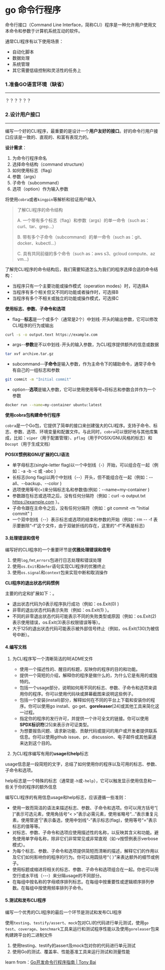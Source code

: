 # go 命令行程序

命令行接口（Command Line Interface，简称CLI）程序是一种允许用户使用文本命令和参数于计算机系统互动的软件。

通常CLI程序有以下使用场景：

+ 自动化脚本
+ 数据处理
+ 系统管理
+ 其它需要低级控制和灵活性的任务上

### 1.准备GO语言环境（缺省）

---

？？？？？？

### 2.设计用户接口

---

编写一个好的CLI程序，最重要的是设计一个**用户友好的接口**。好的命令行用户接口应该是一致的、直观的、和富有表现力的。

**设计需求**：

1. 为命令行程序命名
2. 选择命令结构（command structure）
3. 如何使用标志（flag）
4. 参数（args）
5. 子命令（subcommand）
6. 选项（option）作为输入参数

将使用`cobra`或者`kingpin`等解析和验证用户输入

> 了解CLI程序的命令结构
>
> A. 一个带有多个标志（flag）和参数（args）的单一命令（such as：curl、tar、grep...）
>
> B. 带有多个子命令（subcommand）的单一命令（such as：git、docker、kubectl...）
>
> C. 具有共同前缀的多个命令（such as：aws s3、gcloud compute、az vm...)

了解完CLI程序的命令结构后，我们需要知道怎么为我们的程序选择合适的命令结构：

+ 当程序只有一个主要功能或操作模式（operation modes）时，可选择A
+ 当程序有多个相关但又不同的功能或者操作时，可选择B
+ 当程序有多个不相关或独立的功能或操作模式，可选择C

**使用标志、参数、子命令和选项**

+ flag--**标志**是一个或多个（通常是2个）中划线`-`开头的输出参数，它可以修改CLI程序的行为或输出

```bash
curl -s -o output.text https://example.com
```

+ args--**参数**是不以中划线`-`开头的输入参数，为CLI程序提供额外的信息或数据

```bash
tar xvf archive.tar.gz
```

+ subcommand--**子命令**是输入参数，作为主命令下的辅助命令，通常子命令有自己的一组标志和参数

```bash
git commit -m "Initial commit"
```

+ option--**选项**是输入参数，它可以使用使用等号`=`将标志和参数合并作为一个参数

```bash
docker run --name=my-container ubuntu:latest
```

**使用cobra包构建命令行程序**

`cobra`是一个Go包，它提供了简单的接口来创建强大的CLI程序。支持子命令、标志、参数、选项、环境变量和配置文件。与此同时，`cobra`可以很好地与其他库集成，比如：`viper`（用于配置管理）、`pflag`（用于POSIX/GNU风格的标志）和`Docopt`（用于生成文档）

**POSIX惯例和GNU扩展的CLI语法**

- 单字母标志(single-letter flag)以一个中划线（-）开始，可以组合在一起（例如：-a -b -c 或 -abc )
- 长标志(long flag)以两个中划线（--）开头，但不能组合在一起（例如：--all、--backup、--color )
- 选项使用等号(=)来分隔标志名和参数值(例如：--name=my-container )
- 参数跟在标志或选项之后，没有任何分隔符（例如：curl -o output.txt https://example.com ）。
- 子命令跟在主命令之后，没有任何分隔符（例如：git commit -m "Initial commit" )
- 一个双中划线（--）表示标志或选项的结束和参数的开始（例如：rm -- -f 表示要删除“-f”这个文件，由于双破折线的存在，这里的“-f”不再是标志)

#### 3.处理错误和信号

编写好的CLI程序的一个重要环节是**优雅处理错误和信号**

1. 使用`log`,`fmt`,`errors`包进行日志处理和错误处理
2. 使用`os.Exit`和`defer`语句实现CLI程序的优雅终止
3. 使用`os.signal`和`context`包来实现中断和取消操作

**CLI程序的退出状态代码惯例**

主要的约定和扩展如下：。

- 退出状态代码为0表示程序执行成功（例如：os.Exit(0) )
- 非零的退出状态代码表示失败（例如：os.Exit(1) ）。
- 不同的非零退出状态代码可能表示不同的失败类型或原因（例如：os.Exit(2)表示使用错误，os.Exit(3)表示权限错误等等）。
- 大于125的退出状态代码可能表示被外部信号终止（例如，os.Exit(130)为被信号中断）。

#### 4.编写文档

1. 为CLI程序写一个清晰简洁的README文件
    - 使用一个描述性的、醒目的标题，反映你的程序的目的和功能。
    - 提供一个简短的介绍，解释你的程序是做什么的，为什么它是有用的或独特的。
    - 包括一个usage部分，说明如何用不同的标志、参数、子命令和选项来调用你的程序。你可以使用代码块或屏幕截图来说明这些例子。
    - 包括一个安装(install)部分，解释如何在不同的平台上下载和安装你的程序。你可以使用go install、go get、**goreleaser**[24]或其他工具来简化这一过程。
    - 指定你的程序的发行许可，并提供一个许可全文的链接。你可以使用**SPDX标识符**[25]来表示许可证类型。
    - 为想要报告问题、请求新功能、贡献代码或提问的用户或开发者提供联系信息。你可以使用github issue、pr、discussion、电子邮件或其他渠道来达到这个目的。

2. 为CLI程序编写有用的**usage**和**help**标志

usage信息是一段简短的文字，总结了如何使用你的程序以及可用的标志、参数、子命令和选项。

help标志是一个特殊的标志（通常是`-h`或`-help`），它可以触发显示使用信息和一些关于你的程序的额外信息

编写CLI程序的有用信息usage和help标志，应该遵循一些准则：

- 使用一致而简洁的语法来描述标志、参数、子命令和选项。你可以用方括号“[ ]”表示可选元素，使用角括号“< >”表示必需元素，使用省略号“...”表示重复元素，使用管道“|”表示备选，使用中划线“-”表示标志(flag)，使用等号“=”表示标志的值等等。
- 对标志、参数、子命令和选项应使用描述性的名称，以反映其含义和功能。避免使用单字母名称，除非它们非常常见或非常直观（如-v按惯例表示verbose模式）。
- 为每个标志、参数、子命令和选项提供简短而清晰的描述，解释它们的作用以及它们如何影响你的程序的行为。你可以用圆括号“（ ）”来表达额外的细节或例子。
- 使用标题或缩进将相关的标志、参数、子命令和选项组合在一起。你也可以用空行或水平线（---）来分隔usage的不同部分。
- 在每组中按名称的字母顺序排列标志。在每组中按重要性或逻辑顺序排列参数。在每组中按使用频率排列子命令。

#### 5.测试和发布CLI程序

编写一个优秀的CLI程序的最后一个环节是测试和发布CLI程序

使用`testing`、`testify/assert`、`mock`包对CLI的代码进行单元测试，使用`go test`、`coverage`、`benchmark`工具来运行和测试程序性能以及使用`goreleaser`包来构建跨平台的二进制文件

1. 使用testing、testify的assert及mock包对你的代码进行单元测试
2. 使用Go的测试、覆盖率、性能基准工具来运行测试和测量性能



learn from：[Go开发命令行程序指南 | Tony Bai](https://tonybai.com/2023/03/25/the-guide-of-developing-cli-program-in-go/)


